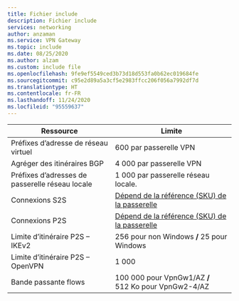```yaml
---
title: Fichier include
description: Fichier include
services: networking
author: anzaman
ms.service: VPN Gateway
ms.topic: include
ms.date: 08/25/2020
ms.author: alzam
ms.custom: include file
ms.openlocfilehash: 9fe9ef5549ced3b73d18d553fa0b62ec019684fe
ms.sourcegitcommit: c95e2d89a5a3cf5e2983ffcc206f056a7992df7d
ms.translationtype: HT
ms.contentlocale: fr-FR
ms.lasthandoff: 11/24/2020
ms.locfileid: "95559637"
---
```

| Ressource                                | Limite        |
|-----------------------------------------|------------------------------|
| Préfixes d’adresse de réseau virtuel                   | 600 par passerelle VPN          |
| Agréger des itinéraires BGP                    | 4 000 par passerelle VPN        |
| Préfixes d’adresses de passerelle réseau locale  | 1 000 par passerelle réseau locale.               |
| Connexions S2S                         | [Dépend de la référence (SKU) de la passerelle](../articles/vpn-gateway/vpn-gateway-about-vpngateways.md#gwsku)|
| Connexions P2S                         | [Dépend de la référence (SKU) de la passerelle](../articles/vpn-gateway/vpn-gateway-about-vpngateways.md#gwsku) |
| Limite d’itinéraire P2S – IKEv2                 | 256 pour non Windows **/** 25 pour Windows           |
| Limite d’itinéraire P2S – OpenVPN               | 1 000                         |
| Bande passante flows                              | 100 000 pour VpnGw1/AZ **/** 512 Ko pour VpnGw2-4/AZ|